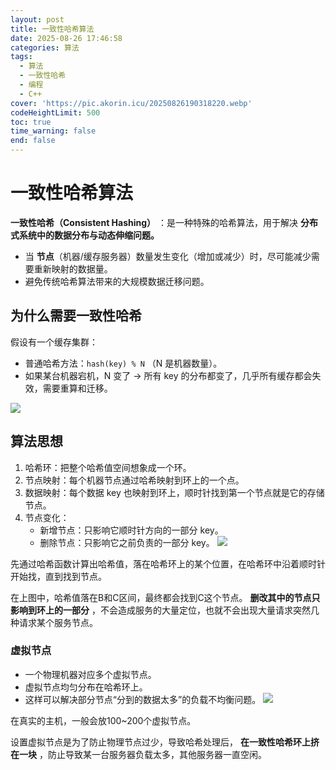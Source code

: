 ```yaml
---
layout: post
title: 一致性哈希算法
date: 2025-08-26 17:46:58
categories: 算法
tags:
  - 算法
  - 一致性哈希
  - 编程
  - C++
cover: 'https://pic.akorin.icu/20250826190318220.webp'
codeHeightLimit: 500
toc: true
time_warning: false
end: false
---
```


# 一致性哈希算法

**一致性哈希（Consistent Hashing）** ：是一种特殊的哈希算法，用于解决 **分布式系统中的数据分布与动态伸缩问题。**

- 当 **节点**（机器/缓存服务器）数量发生变化（增加或减少）时，尽可能减少需要重新映射的数据量。
- 避免传统哈希算法带来的大规模数据迁移问题。

<!-- more -->


## 为什么需要一致性哈希

假设有一个缓存集群：
- 普通哈希方法：`hash(key) % N` （N 是机器数量）。
- 如果某台机器宕机，N 变了 → 所有 key 的分布都变了，几乎所有缓存都会失效，需要重算和迁移。

![](https://pic.akorin.icu/20250826185010124.webp)

## 算法思想

1. 哈希环：把整个哈希值空间想象成一个环。
2. 节点映射：每个机器节点通过哈希映射到环上的一个点。
3. 数据映射：每个数据 key 也映射到环上，顺时针找到第一个节点就是它的存储节点。
4. 节点变化：
    - 新增节点：只影响它顺时针方向的一部分 key。
    - 删除节点：只影响它之前负责的一部分 key。
    ![](https://pic.akorin.icu/20250826214336915.webp)

先通过哈希函数计算出哈希值，落在哈希环上的某个位置，在哈希环中沿着顺时针开始找，直到找到节点。

在上图中，哈希值落在B和C区间，最终都会找到C这个节点。 **删改其中的节点只影响到环上的一部分** ，不会造成服务的大量定位，也就不会出现大量请求突然几种请求某个服务节点。


### 虚拟节点

- 一个物理机器对应多个虚拟节点。
- 虚拟节点均匀分布在哈希环上。
- 这样可以解决部分节点“分到的数据太多”的负载不均衡问题。
  ![](https://pic.akorin.icu/20250826215610930.webp)

在真实的主机，一般会放100~200个虚拟节点。

设置虚拟节点是为了防止物理节点过少，导致哈希处理后， **在一致性哈希环上挤在一块** ，防止导致某一台服务器负载太多，其他服务器一直空闲。



